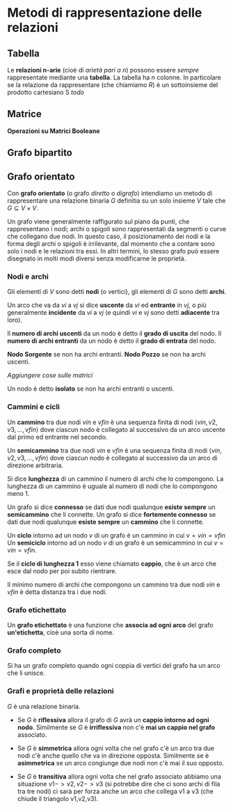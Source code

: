 # Metodi di rappresentazione delle relazioni

## Tabella
Le **relazioni n-arie** (cioè di *arietà pari a n*) possono essere *sempre* rappresentate mediante una **tabella**. La tabella ha $n$ colonne. In particolare se la relazione da rappresentare (che chiamiamo $R$) è un sottoinsieme del prodotto cartesiano S *todo*


## Matrice

**Operazioni su Matrici Booleane**

## Grafo bipartito

## Grafo orientato

Con **grafo orientato** (o grafo *diretto* o *digrafo*) intendiamo un metodo di rappresentare una relazione binaria $G$ definitia su un solo insieme $V$ tale che $G \subseteq V \times V$.

Un grafo viene generalmente raffigurato sul piano da punti, che rappresentano i nodi; archi o spigoli sono rappresentati da segmenti o curve che collegano due nodi. In questo caso, il posizionamento dei nodi e la forma degli archi o spigoli è irrilevante, dal momento che a contare sono solo i nodi e le relazioni tra essi. 
In altri termini, lo stesso grafo può essere disegnato in molti modi diversi senza 
modificarne le proprietà.	

### Nodi e archi

Gli elementi di $V$ sono detti **nodi** (o vertici), gli elementi di $G$ sono detti **archi**.

Un arco che va da $vi$ a $vj$ si dice **uscente** da $vi$ ed **entrante** in $vj$, o più generalmente **incidente** da $vi$ a $vj$ (e quindi $vi$ e $vj$ sono detti **adiacente** tra loro).

Il **numero di archi uscenti** da un nodo è detto il **grado di uscita** del nodo. 
Il **numero di archi entranti** da un nodo è detto il **grado di entrata** del nodo.

**Nodo Sorgente** se non ha archi entranti. 
**Nodo Pozzo** se non ha archi uscenti. 

*Aggiungere cose sulle matrici*

Un nodo è detto **isolato** se non ha archi entranti o uscenti.

### Cammini e cicli

Un **cammino** tra due nodi $vin$ e $vfin$ è una sequenza finita di nodi $\langle vin,v2,v3,...,vfin\rangle$ dove ciascun nodo è collegato al successivo da un arco uscente dal primo ed entrante nel secondo.

Un **semicammino** tra due nodi $vin$ e $vfin$ è una sequenza finita di nodi $\langle vin,v2,v3,...,vfin\rangle$ dove ciascun nodo è collegato al successivo da un arco di direzione arbitraria.

Si dice **lunghezza** di un cammino il numero di archi che lo compongono. La lunghezza di un cammino è uguale al numero di nodi che lo compongono meno 1.

Un grafo si dice **connesso** se dati due nodi qualunque **esiste sempre** un **semicammino** che li connette.
Un grafo si dice **fortemente connesso** se dati due nodi qualunque **esiste sempre** un **cammino** che li connette.

Un **ciclo** intorno ad un nodo $v$ di un grafo è un cammino in cui $v = vin = vfin$ 
Un **semiciclo** intorno ad un nodo $v$ di un grafo è un semicammino in cui $v = vin = vfin$.

Se il **ciclo di lunghezza 1** esso viene chiamato **cappio**, che è un arco che esce dal nodo per poi subito rientrare. 

Il minimo numero di archi che compongono un cammino tra due nodi $vin$ e $vfin$ è detta distanza tra i due nodi.

### Grafo etichettato

Un **grafo etichettato** è una funzione che **associa ad ogni arco** del grafo **un'etichetta**, cioè una sorta di nome.


### Grafo completo

Si ha un grafo completo quando ogni coppia di vertici del grafo ha un arco che li unisce.

### Grafi e proprietà delle relazioni

$G$ è una relazione binaria.

* Se *G* è **riflessiva** allora il grafo di $G$ avrà un **cappio intorno ad ogni nodo**. Similmente se $G$ è **irriflessiva** non c'è **mai un cappio nel grafo** associato.

* Se $G$  è **simmetrica**  allora ogni volta che nel grafo c'è un arco tra due nodi c'è anche quello che va in direzione opposta. Similmente se è **asimmetrica** se un arco congiunge due nodi non c'è mai il suo opposto.

* Se $G$ è **transitiva** allora ogni volta che nel grafo associato abbiamo una situazione $v1->v2 , v2->v3$ (si potrebbe dire che ci sono archi di fila tra tre nodi) ci sarà per forza anche un arco che collega v1 a v3 (che chiude il triangolo v1,v2,v3).

